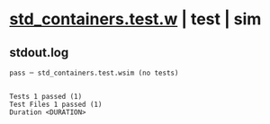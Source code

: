 # [std_containers.test.w](../../../../../examples/tests/valid/std_containers.test.w) | test | sim

## stdout.log
```log
pass ─ std_containers.test.wsim (no tests)
 
 
Tests 1 passed (1)
Test Files 1 passed (1)
Duration <DURATION>
```

